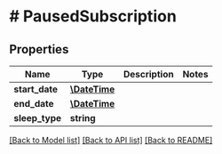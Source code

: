 # # PausedSubscription

## Properties

Name | Type | Description | Notes
------------ | ------------- | ------------- | -------------
**start_date** | [**\DateTime**](\DateTime.md) |  | 
**end_date** | [**\DateTime**](\DateTime.md) |  | 
**sleep_type** | **string** |  | 

[[Back to Model list]](../../README.md#documentation-for-models) [[Back to API list]](../../README.md#documentation-for-api-endpoints) [[Back to README]](../../README.md)


